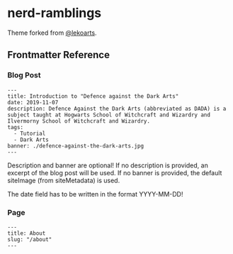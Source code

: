 # nerd-ramblings

Theme forked from [@lekoarts](https://github.com/LekoArts/gatsby-themes/tree/master/themes/gatsby-theme-minimal-blog).

## Frontmatter Reference

### Blog Post

```mdx
---
title: Introduction to "Defence against the Dark Arts"
date: 2019-11-07
description: Defence Against the Dark Arts (abbreviated as DADA) is a subject taught at Hogwarts School of Witchcraft and Wizardry and Ilvermorny School of Witchcraft and Wizardry.
tags:
  - Tutorial
  - Dark Arts
banner: ./defence-against-the-dark-arts.jpg
---
```

Description and banner are optional! If no description is provided, an excerpt of the blog post will be used. If no banner is provided, the default siteImage (from siteMetadata) is used.

The date field has to be written in the format YYYY-MM-DD!

### Page

```mdx
---
title: About
slug: "/about"
---
```
